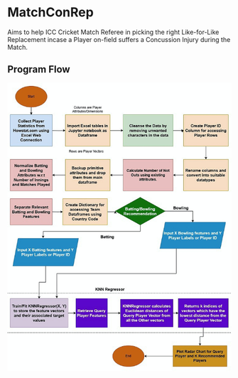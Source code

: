 # MatchConRep
 Aims to help ICC Cricket Match Referee in picking the right Like-for-Like Replacement incase a Player on-field suffers a Concussion Injury during the Match.

## Program Flow
![Program_Flow_Diagram](flowchart_results/Program_Flow_MatchConRep.JPG)
